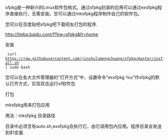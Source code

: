sfpkg是一种新兴的Linux软件包格式。通过sfpkg封装的应用可以通过exsfpkg程序直接执行，无需安装。您可以通过mksfpkg程序制作自己的软件包。

您可以在百度贴吧sfpkg吧下载吧友打包的程序.

http://tieba.baidu.com/f?kw=sfpkg&fr=home


安装

<code> curl https://raw.githubusercontent.com/jinshulumengchuang/sfpkg/master/install.sh | sudo bash </code>

您可以在各大文件管理器的“打开方式”中，设置命令“exsfpkg ％u”作sfpkg的默认打开方式，实现双击运行sf软件包

打包


mksfpkg用来打包应用 

用法：mksfpkg 目录路径 

目录中必须含有auto.sh,exsfpkg会执行它，由它调用包内应用。程序目录会发送到$1变量.


